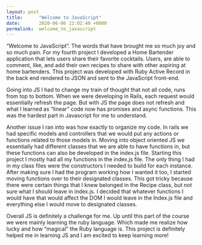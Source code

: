 ```yaml
---
layout: post
title:      "Welcome to JavaScript"
date:       2020-06-06 22:02:40 +0000
permalink:  welcome_to_javascript
---
```



“Welcome to JavaScript”. The words that have brought me so much joy and so much pain. For my fourth project I developed a Home Bartender application that lets users share their favorite cocktails. Users, are able to comment, like, and add their own recipes to share with other aspiring at home bartenders. This project was developed with Ruby Active Record in the back end rendered to JSON and sent to the JavaScript front-end.  

Going into JS I had to change my train of thought that not all code, runs from top to bottom. When we were developing in Rails, each request would essentially refresh the page. But with JS the page does not refresh and what I learned as “linear” code now has promises and async functions. This was the hardest part in Javascript for me to understand. 

Another issue I ran into was how exactly to organize my code. In rails we had specific models and controllers that we would put any actions or functions related to those models in. Moving into object oriented JS we essentially had different classes that we are able to have functions in, but these functions can also be developed in the index.js file. Starting this project I mostly had all my functions in the index.js file. The only thing I had in my class files were the constructors I needed to build for each instance. After making sure I had the program working how I wanted it too,  I started moving functions over to their designated classes. This got tricky because there were certain things that I knew belonged in the Recipe class, but not sure what I should leave in index.js. I decided that whatever functions I would have that would affect the DOM I would leave in the Index.js file and everything else I would move to designated classes. 

Overall JS is definitely a challenge for me. Up until this part of the course we were mainly learning the ruby language. Which made me realize how lucky and how “magical” the Ruby language is. This project is definitely helped me in learning JS and I am excited to keep learning more!

